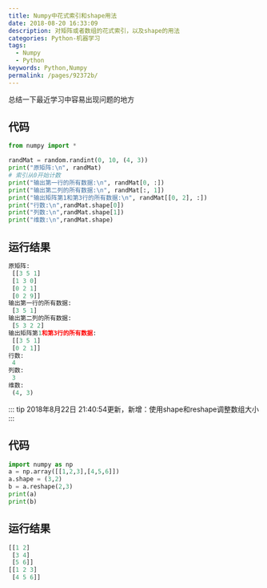 ```yaml
---
title: Numpy中花式索引和shape用法
date: 2018-08-20 16:33:09
description: 对矩阵或者数组的花式索引，以及shape的用法
categories: Python-机器学习
tags: 
  - Numpy
  - Python
keywords: Python,Numpy
permalink: /pages/92372b/
---
```


总结一下最近学习中容易出现问题的地方️ 

## 代码

```python
from numpy import *

randMat = random.randint(0, 10, (4, 3))
print("原矩阵:\n", randMat)
# 索引从0开始计数
print("输出第一行的所有数据:\n", randMat[0, :])
print("输出第二列的所有数据:\n", randMat[:, 1])
print("输出矩阵第1和第3行的所有数据:\n", randMat[[0, 2], :])
print("行数:\n",randMat.shape[0])
print("列数:\n",randMat.shape[1])
print("维数:\n",randMat.shape)
```

## 运行结果

```python
原矩阵:
 [[3 5 1]
 [1 3 0]
 [0 2 1]
 [0 2 9]]
输出第一行的所有数据:
 [3 5 1]
输出第二列的所有数据:
 [5 3 2 2]
输出矩阵第1和第3行的所有数据:
 [[3 5 1]
 [0 2 1]]
行数:
 4
列数:
 3
维数:
 (4, 3)
```

<!--more-->
::: tip
2018年8月22日 21:40:54更新，新增：使用shape和reshape调整数组大小
:::
## 代码

```python
import numpy as np
a = np.array([[1,2,3],[4,5,6]]) 
a.shape = (3,2)
b = a.reshape(2,3)
print(a)
print(b)
```

## 运行结果

```python
[[1 2]
 [3 4]
 [5 6]]
[[1 2 3]
 [4 5 6]]
```

